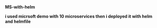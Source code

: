 **MS-with-helm**

**i used micrsoft demo  with 10 microservices then i deployed it with helm and helmfile**
